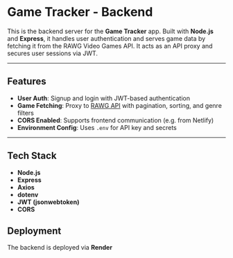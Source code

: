 # Game Tracker - Backend

This is the backend server for the **Game Tracker** app. Built with **Node.js** and **Express**, it handles user authentication and serves game data by fetching it from the RAWG Video Games API. It acts as an API proxy and secures user sessions via JWT.

---

## Features

- **User Auth**: Signup and login with JWT-based authentication
- **Game Fetching**: Proxy to [RAWG API](https://rawg.io/apidocs) with pagination, sorting, and genre filters
- **CORS Enabled**: Supports frontend communication (e.g. from Netlify)
- **Environment Config**: Uses `.env` for API key and secrets

---

## Tech Stack

- **Node.js**
- **Express**
- **Axios**
- **dotenv**
- **JWT (jsonwebtoken)**
- **CORS**

## Deployment

The backend is deployed via **Render**